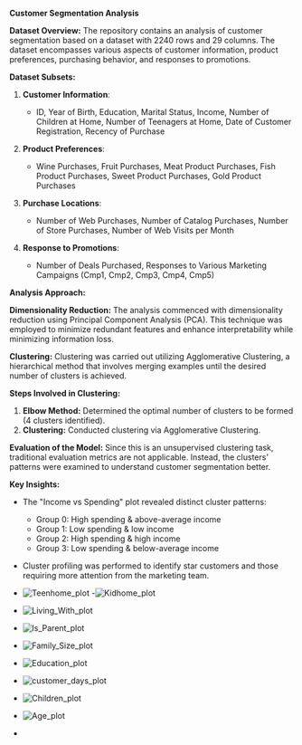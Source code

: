**Customer Segmentation Analysis**

**Dataset Overview:**
The repository contains an analysis of customer segmentation based on a dataset with 2240 rows and 29 columns. The dataset encompasses various aspects of customer information, product preferences, purchasing behavior, and responses to promotions.

**Dataset Subsets:**

1. **Customer Information**: 
   - ID, Year of Birth, Education, Marital Status, Income, Number of Children at Home, Number of Teenagers at Home, Date of Customer Registration, Recency of Purchase

2. **Product Preferences**:
   - Wine Purchases, Fruit Purchases, Meat Product Purchases, Fish Product Purchases, Sweet Product Purchases, Gold Product Purchases

3. **Purchase Locations**:
   - Number of Web Purchases, Number of Catalog Purchases, Number of Store Purchases, Number of Web Visits per Month

4. **Response to Promotions**:
   - Number of Deals Purchased, Responses to Various Marketing Campaigns (Cmp1, Cmp2, Cmp3, Cmp4, Cmp5)

**Analysis Approach:**

**Dimensionality Reduction:**
The analysis commenced with dimensionality reduction using Principal Component Analysis (PCA). This technique was employed to minimize redundant features and enhance interpretability while minimizing information loss.

**Clustering:**
Clustering was carried out utilizing Agglomerative Clustering, a hierarchical method that involves merging examples until the desired number of clusters is achieved.

**Steps Involved in Clustering:**

1. **Elbow Method:** Determined the optimal number of clusters to be formed (4 clusters identified).
2. **Clustering:** Conducted clustering via Agglomerative Clustering.

**Evaluation of the Model:**
Since this is an unsupervised clustering task, traditional evaluation metrics are not applicable. Instead, the clusters' patterns were examined to understand customer segmentation better.

**Key Insights:**

- The "Income vs Spending" plot revealed distinct cluster patterns:
  - Group 0: High spending & above-average income
  - Group 1: Low spending & low income
  - Group 2: High spending & high income
  - Group 3: Low spending & below-average income

- Cluster profiling was performed to identify star customers and those requiring more attention from the marketing team.

- ![Teenhome_plot](https://github.com/makoli20/customer_segmentation/assets/128938502/107b0b8d-745d-424f-bcc2-8eab4a1f6856)
-![Kidhome_plot](https://github.com/makoli20/customer_segmentation/assets/128938502/dd138fd4-304b-4249-b17c-efa97d7acf0a)

- ![Living_With_plot](https://github.com/makoli20/customer_segmentation/assets/128938502/125c1fb2-82cd-4ca0-8645-2d442072980e)
- ![Is_Parent_plot](https://github.com/makoli20/customer_segmentation/assets/128938502/93350479-d0c9-492f-a497-b4f616168e6a)
- ![Family_Size_plot](https://github.com/makoli20/customer_segmentation/assets/128938502/633a7019-9ea1-4025-a1d9-39090641c894)
- ![Education_plot](https://github.com/makoli20/customer_segmentation/assets/128938502/ad0d8cb3-eed9-47f9-9686-e9a4f883d2ad)
- ![customer_days_plot](https://github.com/makoli20/customer_segmentation/assets/128938502/ce79d41b-80fe-46ab-8fc5-a8e8ec5fd27a)
- ![Children_plot](https://github.com/makoli20/customer_segmentation/assets/128938502/3ff06eeb-02ee-42ca-8845-8d10fc7243d8)
- ![Age_plot](https://github.com/makoli20/customer_segmentation/assets/128938502/40251e4d-3892-4c29-b663-081ad991b964)
- 









